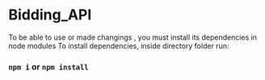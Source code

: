 # Bidding_API

To be able to use or made changings , you must install its dependencies in node modules
To install dependencies, inside directory folder run:

### `npm i` or `npm install`
